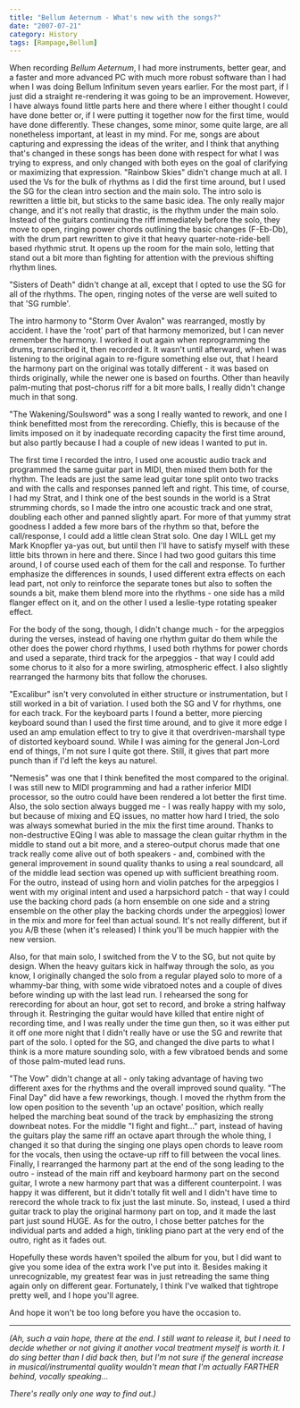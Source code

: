```yaml
---
title: "Bellum Aeternum - What's new with the songs?"
date: "2007-07-21"
category: History
tags: [Rampage,Bellum]
---
```


When recording *Bellum Aeternum*, I had more instruments, better gear, and a faster and more advanced PC with much more robust software than I had when I was doing Bellum Infinitum seven years earlier. For the most part, if I just did a straight re-rendering it was going to be an improvement. However, I have always found little parts here and there where I either thought I could have done better or, if I were putting it together now for the first time, would have done differently. These changes, some minor, some quite large, are all nonetheless important, at least in my mind. For me, songs are about capturing and expressing the ideas of the writer, and I think that anything that's changed in these songs has been done with respect for what I was trying to express, and only changed with both eyes on the goal of clarifying or maximizing that expression. "Rainbow Skies" didn't change much at all. I used the Vs for the bulk of rhythms as I did the first time around, but I used the SG for the clean intro section and the main solo. The intro solo is rewritten a little bit, but sticks to the same basic idea. The only really major change, and it's not really that drastic, is the rhythm under the main solo. Instead of the guitars continuing the riff immediately before the solo, they move to open, ringing power chords outlining the basic changes (F-Eb-Db), with the drum part rewritten to give it that heavy quarter-note-ride-bell based rhythmic strut. It opens up the room for the main solo, letting that stand out a bit more than fighting for attention with the previous shifting rhythm lines.

"Sisters of Death" didn't change at all, except that I opted to use the SG for all of the rhythms. The open, ringing notes of the verse are well suited to that 'SG rumble'.

The intro harmony to "Storm Over Avalon" was rearranged, mostly by accident. I have the 'root' part of that harmony memorized, but I can never remember the harmony. I worked it out again when reprogramming the drums, transcribed it, then recorded it. It wasn't until afterward, when I was listening to the original again to re-figure something else out, that I heard the harmony part on the original was totally different - it was based on thirds originally, while the newer one is based on fourths. Other than heavily palm-muting that post-chorus riff for a bit more balls, I really didn't change much in that song.

"The Wakening/Soulsword" was a song I really wanted to rework, and one I think benefitted most from the rerecording. Chiefly, this is because of the limits imposed on it by inadequate recording capacity the first time around, but also partly because I had a couple of new ideas I wanted to put in.

The first time I recorded the intro, I used one acoustic audio track and programmed the same guitar part in MIDI, then mixed them both for the rhythm. The leads are just the same lead guitar tone split onto two tracks and with the calls and responses panned left and right. This time, of course, I had my Strat, and I think one of the best sounds in the world is a Strat strumming chords, so I made the intro one acoustic track and one strat, doubling each other and panned slightly apart. For more of that yummy strat goodness I added a few more bars of the rhythm so that, before the call/response, I could add a little clean Strat solo. One day I WILL get my Mark Knopfler ya-yas out, but until then I'll have to satisfy myself with these little bits thrown in here and there. Since I had two good guitars this time around, I of course used each of them for the call and response. To further emphasize the differences in sounds, I used different extra effects on each lead part, not only to reinforce the separate tones but also to soften the sounds a bit, make them blend more into the rhythms - one side has a mild flanger effect on it, and on the other I used a leslie-type rotating speaker effect.

For the body of the song, though, I didn't change much - for the arpeggios during the verses, instead of having one rhythm guitar do them while the other does the power chord rhythms, I used both rhythms for power chords and used a separate, third track for the arpeggios - that way I could add some chorus to it also for a more swirling, atmospheric effect. I also slightly rearranged the harmony bits that follow the choruses.

"Excalibur" isn't very convoluted in either structure or instrumentation, but I still worked in a bit of variation. I used both the SG and V for rhythms, one for each track. For the keyboard parts I found a better, more piercing keyboard sound than I used the first time around, and to give it more edge I used an amp emulation effect to try to give it that overdriven-marshall type of distorted keyboard sound. While I was aiming for the general Jon-Lord end of things, I'm not sure I quite got there. Still, it gives that part more punch than if I'd left the keys au naturel.

"Nemesis" was one that I think benefited the most compared to the original. I was still new to MIDI programming and had a rather inferior MIDI processor, so the outro could have been rendered a lot better the first time. Also, the solo section always bugged me - I was really happy with my solo, but because of mixing and EQ issues, no matter how hard I tried, the solo was always somewhat buried in the mix the first time around. Thanks to non-destructive EQing I was able to massage the clean guitar rhythm in the middle to stand out a bit more, and a stereo-output chorus made that one track really come alive out of both speakers - and, combined with the general improvement in sound quality thanks to using a real soundcard, all of the middle lead section was opened up with sufficient breathing room. For the outro, instead of using horn and violin patches for the arpeggios I went with my original intent and used a harpsichord patch - that way I could use the backing chord pads (a horn ensemble on one side and a string ensemble on the other play the backing chords under the arpeggios) lower in the mix and more for feel than actual sound. It's not really different, but if you A/B these (when it's released) I think you'll be much happier with the new version.

Also, for that main solo, I switched from the V to the SG, but not quite by design. When the heavy guitars kick in halfway through the solo, as you know, I originally changed the solo from a regular played solo to more of a whammy-bar thing, with some wide vibratoed notes and a couple of dives before winding up with the last lead run. I rehearsed the song for rerecording for about an hour, got set to record, and broke a string halfway through it. Restringing the guitar would have killed that entire night of recording time, and I was really under the time gun then, so it was either put it off one more night that I didn't really have or use the SG and rewrite that part of the solo. I opted for the SG, and changed the dive parts to what I think is a more mature sounding solo, with a few vibratoed bends and some of those palm-muted lead runs.

"The Vow" didn't change at all - only taking advantage of having two different axes for the rhythms and the overall improved sound quality. "The Final Day" did have a few reworkings, though. I moved the rhythm from the low open position to the seventh 'up an octave' position, which really helped the marching beat sound of the track by emphasizing the strong downbeat notes. For the middle "I fight and fight..." part, instead of having the guitars play the same riff an octave apart through the whole thing, I changed it so that during the singing one plays open chords to leave room for the vocals, then using the octave-up riff to fill between the vocal lines. Finally, I rearranged the harmony part at the end of the song leading to the outro - instead of the main riff and keyboard harmony part on the second guitar, I wrote a new harmony part that was a different counterpoint. I was happy it was different, but it didn't totally fit well and I didn't have time to rerecord the whole track to fix just the last minute. So, instead, I used a third guitar track to play the original harmony part on top, and it made the last part just sound HUGE. As for the outro, I chose better patches for the individual parts and added a high, tinkling piano part at the very end of the outro, right as it fades out.

Hopefully these words haven't spoiled the album for you, but I did want to give you some idea of the extra work I've put into it. Besides making it unrecognizable, my greatest fear was in just retreading the same thing again only on different gear. Fortunately, I think I've walked that tightrope pretty well, and I hope you'll agree.

And hope it won't be too long before you have the occasion to.

***

*(Ah, such a vain hope, there at the end. I still want to release it, but I need to decide whether or not giving it another vocal treatment myself is worth it. I do sing better than I did back then, but I'm not sure if the general increase in musical/instrumental quality wouldn't mean that I'm actually FARTHER behind, vocally speaking...*

*There's really only one way to find out.)*
